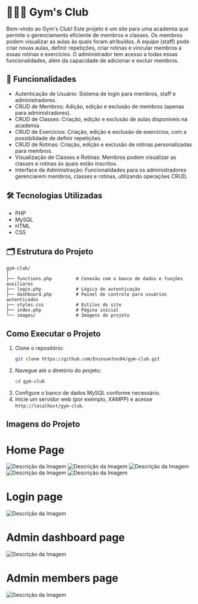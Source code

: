 # 🏋️‍♂️💪 Gym's Club

Bem-vindo ao Gym's Club! Este projeto é um site para uma academia que permite o gerenciamento eficiente de membros e classes. Os membros podem visualizar as aulas às quais foram atribuídos. A equipe (staff) pode criar novas aulas, definir repetições, criar rotinas e vincular membros a essas rotinas e exercícios. O administrador tem acesso a todas essas funcionalidades, além da capacidade de adicionar e excluir membros.

## 🚀 Funcionalidades

- Autenticação de Usuário: Sistema de login para membros, staff e administradores.
- CRUD de Membros: Adição, edição e exclusão de membros (apenas para administradores).
- CRUD de Classes: Criação, edição e exclusão de aulas disponíveis na academia.
- CRUD de Exercícios: Criação, edição e exclusão de exercícios, com a possibilidade de definir repetições.
- CRUD de Rotinas: Criação, edição e exclusão de rotinas personalizadas para membros.
- Visualização de Classes e Rotinas: Membros podem visualizar as classes e rotinas às quais estão inscritos.
- Interface de Administração: Funcionalidades para os administradores gerenciarem membros, classes e rotinas, utilizando operações CRUD.

## 🛠️ Tecnologias Utilizadas

- PHP
- MySQL
- HTML
- CSS

## 🗂️ Estrutura do Projeto

```
gym-club/
│
├── functions.php         # Conexão com o banco de dados e funções auxiliares
├── login.php             # Lógica de autenticação
├── dashboard.php         # Painel de controle para usuários autenticados
├── styles.css            # Estilos do site
├── index.php             # Página inicial
└── images/               # Imagens do projeto
```

## Como Executar o Projeto

1. Clone o repositório:
   ```bash
   git clone https://github.com/Enzosantos04/gym-club.git
   ```
2. Navegue até o diretório do projeto:
   ```bash
   cd gym-club
   ```
3. Configure o banco de dados MySQL conforme necessário.
4. Inicie um servidor web (por exemplo, XAMPP) e acesse `http://localhost/gym-club`.

## Imagens do Projeto

# Home Page
![Descrição da Imagem](imagensprojeto/home1.jpeg)
![Descrição da Imagem](imagensprojeto/home2.jpeg)
![Descrição da Imagem](imagensprojeto/home3.jpeg)
![Descrição da Imagem](imagensprojeto/home4.jpeg)
![Descrição da Imagem](imagensprojeto/home5.jpeg)

# Login page
![Descrição da Imagem](imagensprojeto/login.jpeg)

# Admin dashboard page
![Descrição da Imagem](imagensprojeto/admindash.jpeg)

# Admin members page
![Descrição da Imagem](imagensprojeto/members.jpeg)
